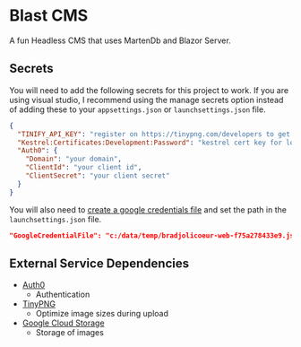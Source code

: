 # Blast CMS

A fun Headless CMS that uses MartenDb and Blazor Server.

## Secrets

You will need to add the following secrets for this project to work.  If you are using visual studio, I recommend using the manage secrets option instead of adding these to your `appsettings.json` or `launchsettings.json` file.

```json
{
  "TINIFY_API_KEY": "register on https://tinypng.com/developers to get our free key",
  "Kestrel:Certificates:Development:Password": "kestrel cert key for local development",
  "Auth0": {
    "Domain": "your domain",
    "ClientId": "your client id",
    "ClientSecret": "your client secret"
  }
}
```

You will also need to [create a google credentials file](https://cloud.google.com/dotnet/docs/setup) and set the path in the `launchsettings.json` file.

```json
"GoogleCredentialFile": "c:/data/temp/bradjolicoeur-web-f75a278433e9.json"
```

## External Service Dependencies

- [Auth0](https://auth0.com/)
  - Authentication
- [TinyPNG](https://tinypng.com/developers)
  - Optimize image sizes during upload
- [Google Cloud Storage](https://cloud.google.com/storage)
  - Storage of images
